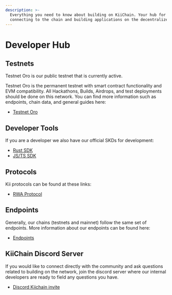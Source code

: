 ```yaml
---
description: >-
  Everything you need to know about building on KiiChain. Your hub for
  connecting to the chain and building applications on the decentralized web.
---
```


# Developer Hub

## **Testnets**

Testnet Oro is our public testnet that is currently active.

Testnet Oro is the permanent testnet with smart contract functionality and EVM compatibility. All Hackathons, Builds, Airdrops, and test deployments should be done on this network. You can find more information such as endpoints, chain data, and general guides here:

* [Testnet Oro](testnet-oro.md)

## Developer Tools

If you are a developer we also have our official SKDs for development:

* [Rust SDK](developer-tools/rust-sdk.md)
* [JS/TS SDK](developer-tools/js-ts-sdk/)

## Protocols

Kii protocols can be found at these links:

* [RWA Protocol](developer-tools/rwa-protocol.md)

## Endpoints

Generally, our chains (testnets and mainnet) follow the same set of endpoints. More information about our endpoints can be found here:

* [Endpoints](broken-reference)

## **KiiChain Discord Server**

If you would like to connect directly with the community and ask questions related to building on the network, join the discord server where our internal developers are ready to field any questions you have.

* [Discord Kiichain invite](https://discord.com/invite/fUcfeYYtVF)
